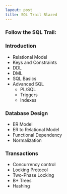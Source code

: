 ```yaml
---
layout: post
title: SQL Trail Blazed
---
```


### Follow the SQL Trail:
### Introduction
* Relational Model
* Keys and Constraints
* DDL
* DML
* SQL Basics
* Advanced SQL
  * PL/SQL
  * Triggers
  * Indexes
### Database Design
* ER Model
* ER to Relational Model
* Functional Dependency
* Normalization
### Transactions
* Concurrency control
* Locking Protocol
* Two-Phase Locking
* B+ Trees
* Hashing

  
  


